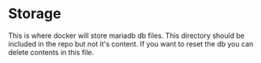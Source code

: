 # Storage
This is where docker will store mariadb db files. This directory should be included in the repo but not it's content. If you want to reset the db you can delete contents in this file.